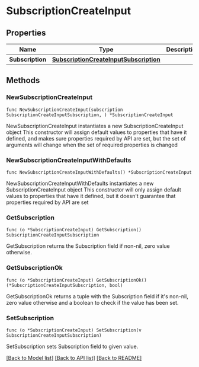 # SubscriptionCreateInput

## Properties

Name | Type | Description | Notes
------------ | ------------- | ------------- | -------------
**Subscription** | [**SubscriptionCreateInputSubscription**](SubscriptionCreateInputSubscription.md) |  | 

## Methods

### NewSubscriptionCreateInput

`func NewSubscriptionCreateInput(subscription SubscriptionCreateInputSubscription, ) *SubscriptionCreateInput`

NewSubscriptionCreateInput instantiates a new SubscriptionCreateInput object
This constructor will assign default values to properties that have it defined,
and makes sure properties required by API are set, but the set of arguments
will change when the set of required properties is changed

### NewSubscriptionCreateInputWithDefaults

`func NewSubscriptionCreateInputWithDefaults() *SubscriptionCreateInput`

NewSubscriptionCreateInputWithDefaults instantiates a new SubscriptionCreateInput object
This constructor will only assign default values to properties that have it defined,
but it doesn't guarantee that properties required by API are set

### GetSubscription

`func (o *SubscriptionCreateInput) GetSubscription() SubscriptionCreateInputSubscription`

GetSubscription returns the Subscription field if non-nil, zero value otherwise.

### GetSubscriptionOk

`func (o *SubscriptionCreateInput) GetSubscriptionOk() (*SubscriptionCreateInputSubscription, bool)`

GetSubscriptionOk returns a tuple with the Subscription field if it's non-nil, zero value otherwise
and a boolean to check if the value has been set.

### SetSubscription

`func (o *SubscriptionCreateInput) SetSubscription(v SubscriptionCreateInputSubscription)`

SetSubscription sets Subscription field to given value.



[[Back to Model list]](../README.md#documentation-for-models) [[Back to API list]](../README.md#documentation-for-api-endpoints) [[Back to README]](../README.md)


